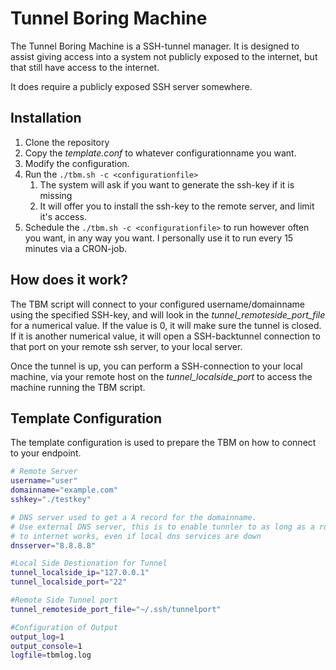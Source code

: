 # Tunnel Boring Machine
The Tunnel Boring Machine is a SSH-tunnel manager. It is designed to assist giving access into a system not publicly exposed to the internet, but that still have access to the internet.

It does require a publicly exposed SSH server somewhere. 

## Installation
1. Clone the repository
2. Copy the *template.conf* to whatever configurationname you want.
3. Modify the configuration.
4. Run the `./tbm.sh -c <configurationfile>`
    1. The system will ask if you want to generate the ssh-key if it is missing
    2. It will offer you to install the ssh-key to the remote server, and limit it's access.
5. Schedule the `./tbm.sh -c <configurationfile>` to run however often you want, in any way you want.
   I personally use it to run every 15 minutes via a CRON-job.

## How does it work?
The TBM script will connect to your configured username/domainname using the specified SSH-key, and will look in the _tunnel_remoteside_port_file_ for a numerical value. If the value is 0, it will make sure the tunnel is closed. If it is another numerical value, it will open a SSH-backtunnel connection to that port on your remote ssh server, to your local server.

Once the tunnel is up, you can perform a SSH-connection to your local machine, via your remote host on the _tunnel_localside_port_ to access the machine running the TBM script.

## Template Configuration
The template configuration is used to prepare the TBM on how to connect to your endpoint.
```bash
# Remote Server
username="user"
domainname="example.com"
sshkey="./testkey"

# DNS server used to get a A record for the domainname.
# Use external DNS server, this is to enable tunnler to as long as a route
# to internet works, even if local dns services are down
dnsserver="8.8.8.8"

#Local Side Destionation for Tunnel
tunnel_localside_ip="127.0.0.1"
tunnel_localside_port="22"

#Remote Side Tunnel port
tunnel_remoteside_port_file="~/.ssh/tunnelport"

#Configuration of Output
output_log=1
output_console=1
logfile=tbmlog.log
```
